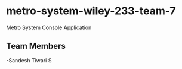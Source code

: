 # metro-system-wiley-233-team-7
Metro System Console Application

## Team Members
-Sandesh Tiwari S
